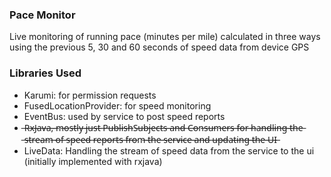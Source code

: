### Pace Monitor
Live monitoring of running pace (minutes per mile) calculated in three ways using the previous 5, 30 and 60 seconds of speed data from device GPS

### Libraries Used
- Karumi: for permission requests
- FusedLocationProvider: for speed monitoring
- EventBus: used by service to post speed reports
- ̶R̶x̶J̶a̶v̶a̶,̶ ̶m̶o̶s̶t̶l̶y̶ ̶j̶u̶s̶t̶ ̶P̶u̶b̶l̶i̶s̶h̶S̶u̶b̶j̶e̶c̶t̶s̶ ̶a̶n̶d̶ ̶C̶o̶n̶s̶u̶m̶e̶r̶s̶ ̶f̶o̶r̶ ̶h̶a̶n̶d̶l̶i̶n̶g̶ ̶t̶h̶e̶ ̶s̶t̶r̶e̶a̶m̶ ̶o̶f̶ ̶s̶p̶e̶e̶d̶ ̶r̶e̶p̶o̶r̶t̶s̶ ̶f̶r̶o̶m̶ ̶t̶h̶e̶ ̶s̶e̶r̶v̶i̶c̶e̶ ̶a̶n̶d̶ ̶u̶p̶d̶a̶t̶i̶n̶g̶ ̶t̶h̶e̶ ̶U̶I̶
- LiveData: Handling the stream of speed data from the service to the ui (initially implemented with rxjava)

